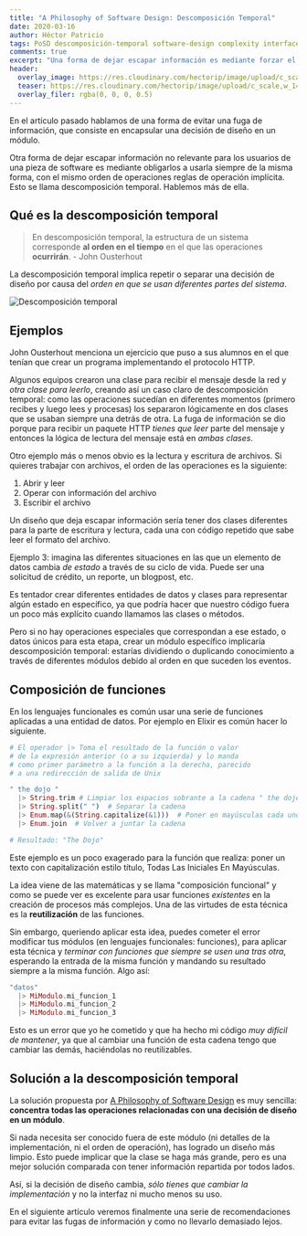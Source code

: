 ```yaml
---
title: "A Philosophy of Software Design: Descomposición Temporal"
date: 2020-03-16
author: Héctor Patricio
tags: PoSD descomposición-temporal software-design complexity interfaces
comments: true
excerpt: "Una forma de dejar escapar información es mediante forzar el orden de las operaciones de un módulo. Veamos cómo evitarlo."
header:
  overlay_image: https://res.cloudinary.com/hectorip/image/upload/c_scale,w_1400/v1584251653/A240034B-230E-4BA2-843D-32357D921811_mwdnzk.jpg
  teaser: https://res.cloudinary.com/hectorip/image/upload/c_scale,w_1400/v1584251653/A240034B-230E-4BA2-843D-32357D921811_mwdnzk.jpg
  overlay_filer: rgba(0, 0, 0, 0.5)
---
```


En el artículo pasado hablamos de una forma de evitar una fuga de información, que consiste en encapsular una decisión de diseño en un módulo.

Otra forma de dejar escapar información no relevante para los usuarios de una pieza de software es mediante obligarlos a usarla siempre de la misma forma, con el mismo orden de operaciones reglas de operación implícita. Esto se llama descomposición temporal. Hablemos más de ella.

## Qué es la descomposición temporal

> En descomposición temporal, la estructura de un sistema corresponde **al orden en el tiempo** en el que las operaciones **ocurrirán**. - John Ousterhout

La descomposición temporal implica repetir o separar una decisión de diseño por causa del _orden en que se usan diferentes partes del sistema_.

![Descomposición temporal](https://res.cloudinary.com/hectorip/image/upload/c_scale,w_1200/v1584345818/A85931E4-BBF3-4301-98D3-ACE20942AF9E_hugdbz.png)

## Ejemplos

John Ousterhout menciona un ejercicio que puso a sus alumnos en el que tenían que crear un programa implementando el protocolo HTTP. 

Algunos equipos crearon una clase para recibir el mensaje desde la red y _otra clase para leerlo_, creando así un caso claro de descomposición temporal: como las operaciones sucedían en diferentes momentos (primero recibes y luego lees y procesas) los separaron lógicamente en dos clases que se usaban siempre una detrás de otra. La fuga de información se dio porque para recibir un paquete HTTP _tienes que leer_ parte del mensaje y entonces la lógica de lectura del mensaje está en _ambas clases_.

Otro ejemplo más o menos obvio es la lectura y escritura de archivos. Si quieres trabajar con archivos, el orden de las operaciones es la siguiente: 

1. Abrir y leer
2. Operar con información del archivo
3. Escribir el archivo

Un diseño que deja escapar información sería tener dos clases diferentes para la parte de escritura y lectura, cada una con código repetido que sabe leer el formato del archivo.

Ejemplo 3: imagina las diferentes situaciones en las que un elemento de datos cambia _de estado_ a través de su ciclo de vida. Puede ser una solicitud de crédito, un reporte, un blogpost, etc.

Es tentador crear diferentes entidades de datos y clases para representar algún estado en específico, ya que podría hacer que nuestro código fuera un poco más explícito cuando llamamos las clases o métodos.

Pero si no hay operaciones especiales que correspondan a ese estado, o datos únicos para esta etapa, crear un módulo específico implicaría descomposición temporal: estarías dividiendo o duplicando conocimiento a través de diferentes módulos debido al orden en que suceden los eventos.

## Composición de funciones

En los lenguajes funcionales es común usar una serie de funciones aplicadas a una entidad de datos. Por ejemplo en Elixir es común hacer lo siguiente.

```elixir
# El operador |> Toma el resultado de la función o valor
# de la expresión anterior (o a su izquierda) y lo manda
# como primer parámetro a la función a la derecha, parecido
# a una redirección de salida de Unix

" the dojo "
  |> String.trim # Limpiar los espacios sobrante a la cadena " the dojo "
  |> String.split(" ")  # Separar la cadena
  |> Enum.map(&(String.capitalize(&1)))  # Poner en mayúsculas cada uno de los elementos
  |> Enum.join  # Volver a juntar la cadena

# Resultado: "The Dojo"
```

Este ejemplo es un poco exagerado para la función que realiza: poner un texto con capitalización estilo título, Todas Las Iniciales En Mayúsculas.

La idea viene de las matemáticas y se llama "composición funcional" y como se puede ver es excelente para usar funciones _existentes_ en la creación de procesos más complejos. Una de las virtudes de esta técnica es la **reutilización** de las funciones.

Sin embargo, queriendo aplicar esta idea, puedes cometer el error modificar tus módulos (en lenguajes funcionales: funciones), para aplicar esta técnica y _terminar con funciones que siempre se usen una tras otra_, esperando la entrada de la misma función y mandando su resultado siempre a la misma función. Algo así:

```elixir
"datos"
  |> MiModulo.mi_funcion_1
  |> MiModulo.mi_funcion_2
  |> MiModulo.mi_funcion_3
```

Esto es un error que yo he cometido y que ha hecho mi código _muy difícil de mantener_, ya que al cambiar una función de esta cadena tengo que cambiar las demás, haciéndolas no reutilizables.

## Solución a la descomposición temporal

La solución propuesta por [A Philosophy of Software Design](https://amzn.to/3ba4MEj) es muy sencilla: **concentra todas las operaciones relacionadas con una decisión de diseño en un módulo**. 

Si nada necesita ser conocido fuera de este módulo (ni detalles de la implementación, ni el orden de operación), has logrado un diseño más limpio. Esto puede implicar que la clase se haga más grande, pero es una mejor solución comparada con tener información repartida por todos lados. 

Así, si la decisión de diseño cambia, _sólo tienes que cambiar la implementación_ y no la interfaz ni mucho menos su uso.

En el siguiente artículo veremos finalmente una serie de recomendaciones para evitar las fugas de información y como no llevarlo demasiado lejos.
